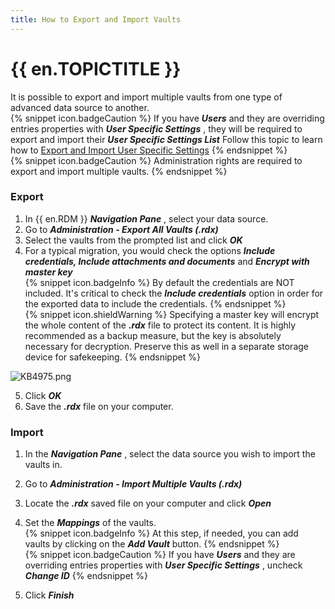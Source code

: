 ```yaml
---
title: How to Export and Import Vaults
---
```

# {{ en.TOPICTITLE }}
It is possible to export and import multiple vaults from one type of advanced data source to another.  
{% snippet icon.badgeCaution %}
If you have ***Users*** and they are overriding entries properties with ***User Specific Settings*** , they will be required to export and import their ***User Specific Settings List*** Follow this topic to learn how to [Export and Import User Specific Settings](/kb/remote-desktop-manager/how-to-articles/export-import-user-specific-settings/)
{% endsnippet %}  
{% snippet icon.badgeCaution %}
Administration rights are required to export and import multiple vaults.
{% endsnippet %}  

### Export
1. In {{ en.RDM }} ***Navigation Pane*** , select your data source.
1. Go to ***Administration - Export All Vaults (.rdx)***
1. Select the vaults from the prompted list and click ***OK***
1. For a typical migration, you would check the options ***Include credentials, Include attachments and documents*** and ***Encrypt with master key***  
{% snippet icon.badgeInfo %}
By default the credentials are NOT included. It&apos;s critical to check the ***Include credentials*** option in order for the exported data to include the credentials.
{% endsnippet %}  
{% snippet icon.shieldWarning %}
Specifying a master key will encrypt the whole content of the ***.rdx*** file to protect its content. It is highly recommended as a backup measure, but the key is absolutely necessary for decryption. Preserve this as well in a separate storage device for safekeeping.
{% endsnippet %}  

![KB4975.png](/img/en/kb/KB4975.png)  

5. Click ***OK***
1. Save the ***.rdx*** file on your computer.
### Import
1. In the ***Navigation Pane*** , select the data source you wish to import the vaults in.
1. Go to ***Administration - Import Multiple Vaults (.rdx)***
1. Locate the ***.rdx*** saved file on your computer and click ***Open***
1. Set the ***Mappings*** of the vaults.  
{% snippet icon.badgeInfo %}
At this step, if needed, you can add vaults by clicking on the ***Add Vault*** button.
{% endsnippet %}  
{% snippet icon.badgeCaution %}
If you have ***Users*** and they are overriding entries properties with ***User Specific Settings*** , uncheck ***Change ID***
{% endsnippet %}  

5. Click ***Finish***
